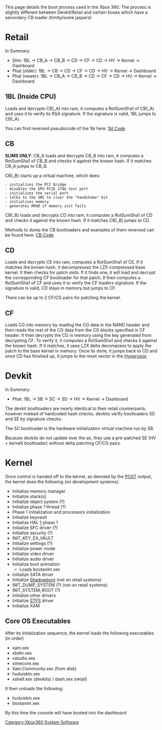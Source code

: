 This page details the boot process used in the Xbox 360. The process is
slightly different between Devkit/Retail and certain boxes which have a
secondary CB loader (trinity/some jaspers)

# Retail

In Summary:

  - Slim: 1BL -\> CB_A -\> CB_B -\> CD -\> CF -\> CD -\> HV -\> Kernel
    -\> Dashboard
  - Phat (older): 1BL -\> CB -\> CD -\> CF -\> CD -\> HV -\> Kernel -\>
    Dashboard
  - Phat (newer): 1BL -\> CB_A -\> CB_B -\> CD -\> CF -\> CD -\> HV
    -\> Kernel -\> Dashboard

## 1BL (Inside CPU)

Loads and decrypts CB(_A) into ram, it computes a RotSumSha1 of CB(_A)
and uses it to verify its RSA signature. If the signature is valid, 1BL
jumps to CB(_A).

You can find reversed pseudocode of the 1bl here: [1bl
Code](1bl_Code "wikilink")

## CB

**SLIMS ONLY**: CB_A loads and decrypts CB_B into ram, it computes a
RotSumSha1 of CB_B and checks it against the known hash. If it matches
CB_A jumps to CB_B.

CB(_B) starts up a virtual machine, which does:

    - initializes the PCI Bridge
    - disables the GPU PCIE JTAG test port
    - initializes the serial port
    - talks to the SMC to clear the "handshake" bit
    - initializes memory
    - generates RROD if memory init fails

CB(_B) loads and decrypts CD into ram, it computes a RotSumSha1 of CD
and checks it against the known hash. If it matches CB(_B) jumps to CD.

Methods to dump the CB bootloaders and examples of them reversed can be
found here: [CB Code](CB_Code "wikilink")

## CD

Loads and decrypts CE into ram, computes a RotSumSha1 of CE. If it
matches the known hash, it decompresses the LZX compressed base
kernel.
It then checks for patch slots. If it finds one, it will load and
decrypt the corresponding CF bootloader for that patch. It then computes
a RotSumSha1 of CF and uses it to verify the CF loaders signature. If
the signature is valid, CD stays in memory but jumps to CF.

There can be up to 2 CF/CG pairs for patching the kernel.

## CF

Loads CG into memory by reading the CG data in the NAND header and then
reads the rest of the CG data from the CG blocks specified in CF header.
It then decrypts the CG in memory using the key generated from
decrypting CF. To verify it, it computes a RotSumSha1 and checks it
against the known hash. If it matches, it uses LZX delta decompress to
apply the patch to the base kernel in memory. Once its done, it jumps
back to CD and once CD has finished up, it jumps to the reset vector in
the [Hypervisor](Hypervisor "wikilink").

# Devkit

In Summary:

  - Phat: 1BL -\> SB -\> SC -\> SD -\> HV -\> Kernel -\> Dashboard

The devkit bootloaders are nearly identical to their retail
counterparts; however instead of hardcoded hash checks, devkits verify
bootloaders SD and SE by signature checks.

The SC bootloader is the hardware initialization virtual machine run by
SB.

Because devkits do not update over the air, they use a pre-patched SE
(HV + kernel) bootloader) without delta patching CF/CG pairs.

# Kernel

Once control is handed off to the kernel, as denoted by the
[POST](POST "wikilink") output, the kernel does the following (on
development systems):

<!-- end list -->

  - Initialize memory manager
  - Initialize stack(s)
  - Initialize object system (?)
  - Initialize phase 1 thread (?)
  - Phase 1 initialization and processors initialization
  - Initialize keyvault
  - Initialize HAL [1](https://en.wikipedia.org/wiki/HAL_(software))
    phase 1
  - Initialize SFC driver (?)
  - Initialize security (?)
  - INIT_KEY_EX_VAULT
  - Initialize settings (?)
  - Initialize power mode
  - Initialize video driver
  - Initialize audio driver
  - Initialize boot animation
      - Loads bootanim.xex
  - Initialize SATA driver
  - Initialize [Shadowboot](Shadowboot "wikilink") (not on retail
    systems)
  - INIT_DUMP_SYSTEM (?) (not on retail systems)
  - INIT_SYSTEM_ROOT (?)
  - Initialize other drivers
  - Initialize [STFS](STFS "wikilink") driver
  - Initialize XAM

</ol>

## Core OS Executables

After its initialization sequence, the kernel loads the following
executables (in order)

  - xam.xex
  - xbdm.xex
  - xstudio.xex
  - ximecore.xex
  - Xam.Community.xex (from disk)
  - huduiskin.xex
  - xshell.xex (devkits) / dash.xex (retail)

It then unloads the following:

  - huduiskin.xex
  - bootanim.xex

By this time the console will have booted into the dashboard

[Category:Xbox360 System
Software](Category_Xbox360_System_Software)